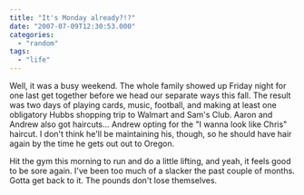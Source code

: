 ```yaml
---
title: "It's Monday already?!?"
date: "2007-07-09T12:30:53.000"
categories: 
  - "random"
tags: 
  - "life"
---
```


Well, it was a busy weekend. The whole family showed up Friday night for one last get together before we head our separate ways this fall. The result was two days of playing cards, music, football, and making at least one obligatory Hubbs shopping trip to Walmart and Sam's Club. Aaron and Andrew also got haircuts... Andrew opting for the "I wanna look like Chris" haircut. I don't think he'll be maintaining his, though, so he should have hair again by the time he gets out out to Oregon.

Hit the gym this morning to run and do a little lifting, and yeah, it feels good to be sore again. I've been too much of a slacker the past couple of months. Gotta get back to it. The pounds don't lose themselves.
